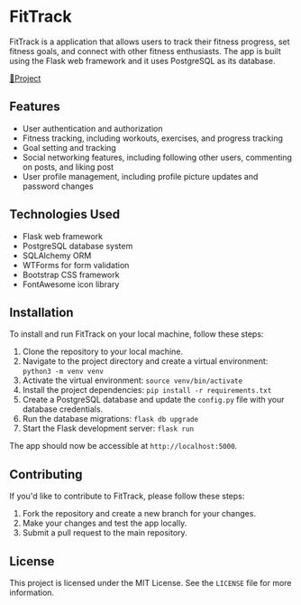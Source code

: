# FitTrack

FitTrack is a application that allows users to track their fitness progress, set fitness goals, and connect with other fitness enthusiasts. The app is built using the Flask web framework and it uses PostgreSQL as its database.

[🔗Project](https://fittclub.netlify.app/)

## Features

- User authentication and authorization
- Fitness tracking, including workouts, exercises, and progress tracking
- Goal setting and tracking
- Social networking features, including following other users, commenting on posts, and liking post
- User profile management, including profile picture updates and password changes

## Technologies Used

- Flask web framework
- PostgreSQL database system
- SQLAlchemy ORM
- WTForms for form validation
- Bootstrap CSS framework
- FontAwesome icon library 

## Installation

To install and run FitTrack on your local machine, follow these steps:

1. Clone the repository to your local machine.
2. Navigate to the project directory and create a virtual environment: `python3 -m venv venv`
3. Activate the virtual environment: `source venv/bin/activate`
4. Install the project dependencies: `pip install -r requirements.txt`
5. Create a PostgreSQL database and update the `config.py` file with your database credentials.
6. Run the database migrations: `flask db upgrade`
7. Start the Flask development server: `flask run`

The app should now be accessible at `http://localhost:5000`.


## Contributing

If you'd like to contribute to FitTrack, please follow these steps:

1. Fork the repository and create a new branch for your changes.
2. Make your changes and test the app locally.
3. Submit a pull request to the main repository.

## License

This project is licensed under the MIT License. See the `LICENSE` file for more information.
